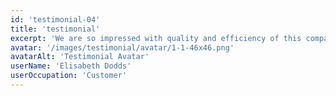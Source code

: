 ```yaml
---
id: 'testimonial-04'
title: 'testimonial'
excerpt: 'We are so impressed with quality and efficiency of this company! Each star represents their strengths 1) Quick and clear communication 2) beautiful locally made products 3) Very competitive price point 4) Fast delivery 5) Product options and ability for customized orders.'
avatar: '/images/testimonial/avatar/1-1-46x46.png'
avatarAlt: 'Testimonial Avatar'
userName: 'Elisabeth Dodds'
userOccupation: 'Customer'
---
```

